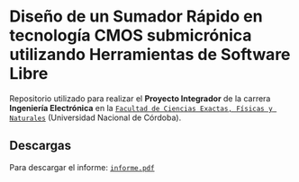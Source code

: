 # Diseño de un Sumador Rápido en tecnología CMOS submicrónica utilizando Herramientas de Software Libre

Repositorio utilizado para realizar el **Proyecto Integrador** de la carrera **Ingeniería Electrónica** en la [`Facultad de Ciencias Exactas, Físicas y Naturales`][fcefyn] (Universidad Nacional de Córdoba).

## Descargas
Para descargar el informe: [`informe.pdf`][descargaInforme]


[descargaInforme]: https://github.com/elleandroculia/pi/raw/master/Informe%20t%C3%A9cnico/informe.pdf
[fcefyn]: http://www.portal.efn.uncor.edu/
